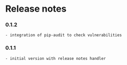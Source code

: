 # Release notes

### 0.1.2

    - integration of pip-audit to check vulnerabilities

### 0.1.1

    - initial version with release notes handler



